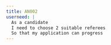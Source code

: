 ```yaml
---
title: AN002
userneed: |
  As a candidate
  I need to choose 2 suitable referees
  So that my application can progress
---
```

